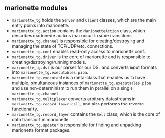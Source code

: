 marionette modules
------------------

* ```marionette_tg``` holds the ```Server``` and ```Client``` classes, which are the main entry points into marionette.
* ```marionette_tg.action``` contains the ```MarionetteAction``` class, which describes marionette actions that occur in state transitions.
* ```marionette_tg.channel``` is responsible for creating/destroying and managing the state of TCP/UDP/etc. connections. 
* ```marionette_tg.conf``` enables read-only access to marionette.conf.
* ```marionette_tg.driver``` is the core of marionette and is responsible to creating/destroying/running models.
* ```marionette_tg.dsl``` is our parser for our DSL and converts input formats into ```marionette_tg.executables.pioa```.
* ```marionette_tg.executable``` is a meta-class that enables us to have multiple, simultaneous instances of ```marionette_tg.executables.pioa``` and use non-determinism to run them in parallel on a single ```marionette_tg.channel```.
* ```marionette_tg.multiplexer``` converts arbitrary datastreams in ```marionette_tg.record_layer.Cell```, and also performs the reverse functionality.
* ```marionette_tg.record_layer``` contains the ```Cell``` class, which is the core of data transport in marionette.
* ```marionette_tg.updater``` is responsible for finding and unpacking marionette format packages.

